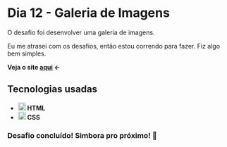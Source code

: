 # Dia 12 - Galeria de Imagens

O desafio foi desenvolver uma galeria de imagens.

Eu me atrasei com os desafios, então estou correndo para fazer. Fiz algo bem simples.

<strong>Veja o site <a href="https://poveii-daytwelve-gallery.netlify.app/">aqui</a> ←<strong>

## Tecnologias usadas

- <strong>
    <img src="https://cdn.jsdelivr.net/gh/devicons/devicon/icons/html5/html5-original.svg" alt="HTML5 Icon" style="width: 18px;" /> 
      HTML
  </strong>
- <strong>
    <img src="https://cdn.jsdelivr.net/gh/devicons/devicon/icons/css3/css3-original.svg" alt="CSS3 Icon" style="width: 18px;" /> 
      CSS
  </strong>

### Desafio concluído! Simbora pro próximo! 🚀
